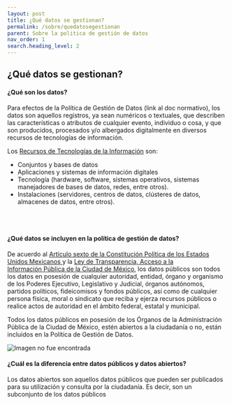 ```yaml
---
layout: post
title: ¿Qué datos se gestionan?
permalink: /sobre/quedatosegestionan
parent: Sobre la politica de gestión de datos
nav_order: 1
search.heading_level: 2
---
```



<h2>¿Qué datos se gestionan?</h2>

<h4><b>¿Qué son los datos? </b></h4>


Para efectos de la Política de Gestión de Datos (link al doc normativo), los datos son aquellos registros, ya sean numéricos o textuales, que describen las características o atributos de cualquier evento, individuo o cosa, y que son producidos, procesados y/o albergados digitalmente en diversos recursos de tecnologías de información. 

Los  <a href="https://viriesc.github.io/micrositio_adip/cultura/glosario">Recursos de Tecnologías de la Información</a> son: 
- Conjuntos y bases de datos
- Aplicaciones y sistemas de información digitales
- Tecnología (hardware, software, sistemas operativos, sistemas manejadores de bases de datos, redes, entre otros). 
- Instalaciones (servidores, centros de datos, clústeres de datos, almacenes de datos, entre otros). 
<br>
 <br>


<h4><b>¿Qué datos se incluyen en la política de gestión de datos?</b></h4> 

De acuerdo al <a href=" http://www.ordenjuridico.gob.mx/Constitucion/articulos/6.pdf">Artículo sexto de la Constitución Política de los Estados Unidos Mexicanos </a> y la <a href="http://www.infodf.org.mx/documentospdf/Ley%20de%20Transparencia,%20Acceso%20a%20la%20Informaci%C3%B3n%20P%C3%BAblica%20y%20Rendici%C3%B3n%20de%20Cuentas%20de%20la%20Ciudad%20de%20M%C3%A9xico.pdf">Ley de Transparencia, Acceso a la <br>Información Pública de la Ciudad de México</a>, los datos públicos son todos los datos en posesión de cualquier autoridad, entidad, órgano y organismo de los Poderes Ejecutivo, Legislativo y Judicial, órganos autónomos, partidos políticos, fideicomisos y fondos públicos, así como de cualquier persona física, moral o sindicato que reciba y ejerza recursos públicos o realice actos de autoridad en el ámbito federal, estatal y municipal.



Todos los datos públicos en posesión de los Órganos de la Administración Pública de la Ciudad de México, estén abiertos a la ciudadanía o no, están incluidos en la Política de Gestión de Datos.

<img src="https://viriesc.github.io/micrositio_adip/assets/img/datos.jpg" class="center" alt="Imagen no fue encontrada" >


<h4><b> ¿Cuál es la diferencia entre datos públicos y datos abiertos? </b> </h4> 

Los datos abiertos son aquellos datos públicos que pueden ser publicados para su utilización y consulta por la ciudadanía. Es decir, son un subconjunto de los datos públicos
